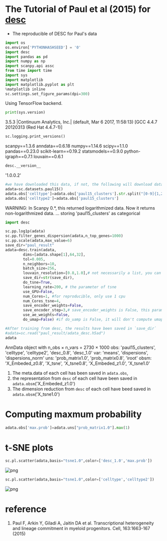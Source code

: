 
# The Tutorial of Paul et al (2015) for [desc](https://eleozzr.github.io/desc)
- The reproducible of DESC for Paul's data


```python
import os              
os.environ['PYTHONHASHSEED'] = '0'
import desc          
import pandas as pd                                                    
import numpy as np                                                     
import scanpy.api assc                                                                                 
from time import time                                                       
import sys
import matplotlib
import matplotlib.pyplot as plt
%matplotlib inline 
sc.settings.set_figure_params(dpi=300)
```
Using TensorFlow backend.

```python
print(sys.version)
```
 3.5.3 |Continuum Analytics, Inc.| (default, Mar  6 2017, 11:58:13) 
    [GCC 4.4.7 20120313 (Red Hat 4.4.7-1)]

```python
sc.logging.print_versions()
```
scanpy==1.3.6 anndata==0.6.18 numpy==1.14.6 scipy==1.1.0 pandas==0.23.0 scikit-learn==0.19.2 statsmodels==0.9.0 python-igraph==0.7.1 louvain==0.6.1 



```python
desc.__version__
```
'1.0.0.2'
```python
#we have downloaded this data, if not, the following will download data automatically
adata=sc.datasets.paul15()
adata.obs['celltype']=adata.obs['paul15_clusters'].str.split("[0-9]{1,2}", n = 1, expand = True).values[:,1]
adata.obs['celltype2']=adata.obs['paul15_clusters']
```

WARNING: In Scanpy 0.*, this returned logarithmized data. Now it returns non-logarithmized data.
 ... storing 'paul15_clusters' as categorical

```python
import desc
```


```python
sc.pp.log1p(adata)
sc.pp.filter_genes_dispersion(adata,n_top_genes=1000)
sc.pp.scale(adata,max_value=6)
save_dir="paul_result"
adata=desc.train(adata,
        dims=[adata.shape[1],64,32],
        tol=0.005,
        n_neighbors=10,
        batch_size=256,
        louvain_resolution=[0.8,1.0],# not necessarily a list, you can only set one value, like, louvain_resolution=1.0
        save_dir=str(save_dir),
        do_tsne=True,
        learning_rate=200, # the parameter of tsne
        use_GPU=False,
        num_Cores=1, #for reproducible, only use 1 cpu
        num_Cores_tsne=4,
        save_encoder_weights=False,
        save_encoder_step=3,# save_encoder_weights is False, this parameter is not used
        use_ae_weights=False,
        do_umap=False) #if do_uamp is False, it will don't compute umap coordiate
```

```python
#After training from desc, the results have been saved in `save_dir`
#adata=sc.read("paul_result/adata_desc.h5ad")
adata
```
AnnData object with n_obs × n_vars = 2730 × 1000 
   obs: 'paul15_clusters', 'celltype', 'celltype2', 'desc_0.8', 'desc_1.0'
   var: 'means', 'dispersions', 'dispersions_norm'
   uns: 'prob_matrix1.0', 'prob_matrix0.8', 'iroot'
   obsm: 'X_Embeded_z0.8', 'X_tsne', 'X_tsne0.8', 'X_Embeded_z1.0', 'X_tsne1.0'

1. The meta.data of each cell has been saved in `adata.obs`, 
2. the representation from `desc` of each cell have been saved in `adata.obsm`('X_Embeded_z1.0')
3. The dimension reduction from `desc` of each cell have beed saved in `adata.obsm`('X_tsne1.0')

# Computing maxmum probability
```python
adata.obs['max.prob']=adata.uns["prob_matrix1.0"].max(1)
```
# t-SNE plots
```python
sc.pl.scatter(adata,basis="tsne1.0",color=['desc_1.0','max.prob'])
```
![png](output_13_1.png)

```python
sc.pl.scatter(adata,basis="tsne1.0",color=['celltype','celltype2'])
```
![png](output_14_0.png)


# reference

1. Paul F, Arkin Y, Giladi A, Jaitin DA et al. Transcriptional heterogeneity and lineage commitment in myeloid progenitors. Cell, 163:1663-167 (2015)

